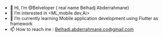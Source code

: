 - 👋 Hi, I’m @Belveloper ( real name Belhadj Abderrahmane)
- 👀 I’m interested in <ML,mobile dev,Ai>
- 🌱 I’m currently learning Mobile application development using Flutter as framework 
- 📫 How to reach me : Belhadj.abderrahmane.co@gmail.com

<!---
Belveloper/Belveloper is a ✨ special ✨ repository because its `README.md` (this file) appears on your GitHub profile.
You can click the Preview link to take a look at your changes.
--->
